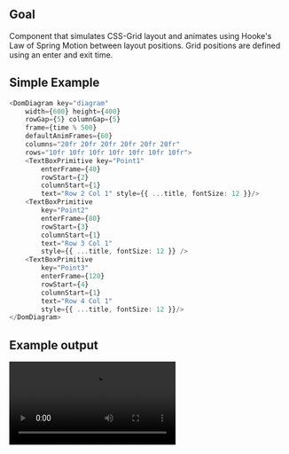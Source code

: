 ## Goal

Component that simulates CSS-Grid layout and animates using Hooke's Law of Spring Motion between layout positions. Grid positions are defined using an enter and exit time.

## Simple Example 

```typescript
<DomDiagram key="diagram"
    width={600} height={400}
    rowGap={5} columnGap={5}
    frame={time % 500}
    defaultAnimFrames={60}
    columns="20fr 20fr 20fr 20fr 20fr 20fr"
    rows="10fr 10fr 10fr 10fr 10fr 10fr 10fr">
    <TextBoxPrimitive key="Point1"
        enterFrame={40}
        rowStart={2}
        columnStart={1}
        text="Row 2 Col 1" style={{ ...title, fontSize: 12 }}/>
    <TextBoxPrimitive
        key="Point2"
        enterFrame={80}
        rowStart={3}
        columnStart={1}
        text="Row 3 Col 1"
        style={{ ...title, fontSize: 12 }} />
    <TextBoxPrimitive
        key="Point3"
        enterFrame={120}
        rowStart={4}
        columnStart={1}
        text="Row 4 Col 1"
        style={{ ...title, fontSize: 12 }}/>
</DomDiagram>

```

## Example output

![Screen Grab](video/screen-grab.mp4)